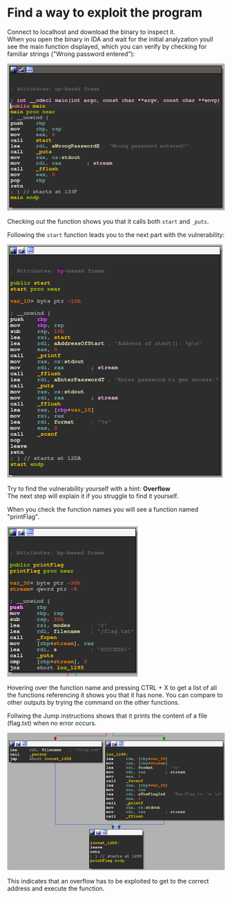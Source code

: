 # Find a way to exploit the program
Connect to localhost and download the binary to inspect it. \
When you open the binary in IDA and wait for the initial analyzation youll see the main function displayed, which you can verify by checking for familiar strings ("Wrong password entered"):

![Main Function](../images/main-function.png)

Checking out the function shows you that it calls both ```start``` and ```_puts```. 

Following the ```start``` function leads you to the next part with the vulnerability:

![Start Function](../images/start-function.png)

Try to find the vulnerability yourself with a hint: **Overflow** \
The next step will explain it if you struggle to find it yourself.

When you check the function names you will see a function named "printFlag".

![PrintFlag Function](../images/print-flag.png)

Hovering over the function name and pressing CTRL + X to get a list of all the functions referencing it shows you that it has none. You can compare to other outputs by trying the command on the other functions. 

Follwing the Jump instructions shows that it prints the content of a file (flag.txt) when no error occurs. 

![PrintFlag Function](../images/print-flag-2.png)

This indicates that an overflow has to be exploited to get to the correct address and execute the function.




